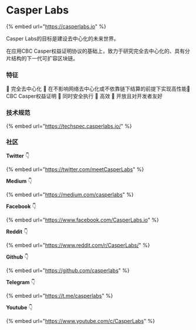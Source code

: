 # Casper Labs

{% embed url="https://casperlabs.io" %}

Casper Labs的目标是建设去中心化的未来世界。

在应用CBC Casper权益证明协议的基础上，致力于研究完全去中心化的、具有分片结构的下一代可扩容区块链。



### 特征

🔸 完全去中心化‌                                                                                     🔸 在不影响网络去中心化或不依靠链下结算的前提下实现高性能🔸 CBC Casper权益证明                                                                       🔸 同时安全执行                                                                                     🔸 高效                                                                                                     🔸 开放且对开发者友好

### 

### 技术规范

{% embed url="https://techspec.casperlabs.io/" %}



### **社区**

**Twitter** 👇 

{% embed url="https://twitter.com/meetCasperLabs" %}



**Medium** 👇 

{% embed url="https://medium.com/casperlabs" %}





**Facebook** 👇 

{% embed url="https://www.facebook.com/CasperLabs.io" %}



**Reddit** 👇 

{% embed url="https://www.reddit.com/r/CasperLabs/" %}



**Github** 👇 

{% embed url="https://github.com/casperlabs" %}



**Telegram** 👇 

{% embed url="https://t.me/casperlabs" %}



**Youtube** 👇 

{% embed url="https://www.youtube.com/c/CasperLabs" %}



















